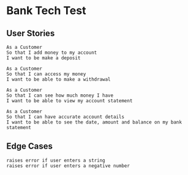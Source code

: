 # Bank Tech Test

## User Stories

```
As a Customer
So that I add money to my account
I want to be make a deposit
```

```
As a Customer
So that I can access my money
I want to be able to make a withdrawal
```

```
As a Customer
So that I can see how much money I have
I want to be able to view my account statement
```

```
As a Customer
So that I can have accurate account details
I want to be able to see the date, amount and balance on my bank statement
```

## Edge Cases

```
raises error if user enters a string
raises error if user enters a negative number
```
